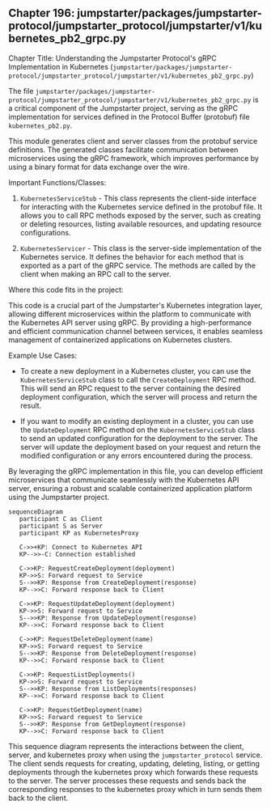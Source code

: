 ## Chapter 196: jumpstarter/packages/jumpstarter-protocol/jumpstarter_protocol/jumpstarter/v1/kubernetes_pb2_grpc.py

 Chapter Title: Understanding the Jumpstarter Protocol's gRPC Implementation in Kubernetes (`jumpstarter/packages/jumpstarter-protocol/jumpstarter_protocol/jumpstarter/v1/kubernetes_pb2_grpc.py`)

   The file `jumpstarter/packages/jumpstarter-protocol/jumpstarter_protocol/jumpstarter/v1/kubernetes_pb2_grpc.py` is a critical component of the Jumpstarter project, serving as the gRPC implementation for services defined in the Protocol Buffer (protobuf) file `kubernetes_pb2.py`.

   This module generates client and server classes from the protobuf service definitions. The generated classes facilitate communication between microservices using the gRPC framework, which improves performance by using a binary format for data exchange over the wire.

   Important Functions/Classes:

   1. `KubernetesServiceStub` - This class represents the client-side interface for interacting with the Kubernetes service defined in the protobuf file. It allows you to call RPC methods exposed by the server, such as creating or deleting resources, listing available resources, and updating resource configurations.

   2. `KubernetesServicer` - This class is the server-side implementation of the Kubernetes service. It defines the behavior for each method that is exported as a part of the gRPC service. The methods are called by the client when making an RPC call to the server.

   Where this code fits in the project:

   This code is a crucial part of the Jumpstarter's Kubernetes integration layer, allowing different microservices within the platform to communicate with the Kubernetes API server using gRPC. By providing a high-performance and efficient communication channel between services, it enables seamless management of containerized applications on Kubernetes clusters.

   Example Use Cases:

   - To create a new deployment in a Kubernetes cluster, you can use the `KubernetesServiceStub` class to call the `CreateDeployment` RPC method. This will send an RPC request to the server containing the desired deployment configuration, which the server will process and return the result.

   - If you want to modify an existing deployment in a cluster, you can use the `UpdateDeployment` RPC method on the `KubernetesServiceStub` class to send an updated configuration for the deployment to the server. The server will update the deployment based on your request and return the modified configuration or any errors encountered during the process.

   By leveraging the gRPC implementation in this file, you can develop efficient microservices that communicate seamlessly with the Kubernetes API server, ensuring a robust and scalable containerized application platform using the Jumpstarter project.

 ```mermaid
sequenceDiagram
    participant C as Client
    participant S as Server
    participant KP as KubernetesProxy

    C->>+KP: Connect to Kubernetes API
    KP-->>-C: Connection established

    C->>KP: RequestCreateDeployment(deployment)
    KP->>S: Forward request to Service
    S-->>KP: Response from CreateDeployment(response)
    KP-->>C: Forward response back to Client

    C->>KP: RequestUpdateDeployment(deployment)
    KP->>S: Forward request to Service
    S-->>KP: Response from UpdateDeployment(response)
    KP-->>C: Forward response back to Client

    C->>KP: RequestDeleteDeployment(name)
    KP->>S: Forward request to Service
    S-->>KP: Response from DeleteDeployment(response)
    KP-->>C: Forward response back to Client

    C->>KP: RequestListDeployments()
    KP->>S: Forward request to Service
    S-->>KP: Response from ListDeployments(responses)
    KP-->>C: Forward response back to Client

    C->>KP: RequestGetDeployment(name)
    KP->>S: Forward request to Service
    S-->>KP: Response from GetDeployment(response)
    KP-->>C: Forward response back to Client
```

This sequence diagram represents the interactions between the client, server, and kubernetes proxy when using the `jumpstarter_protocol` service. The client sends requests for creating, updating, deleting, listing, or getting deployments through the kubernetes proxy which forwards these requests to the server. The server processes these requests and sends back the corresponding responses to the kubernetes proxy which in turn sends them back to the client.